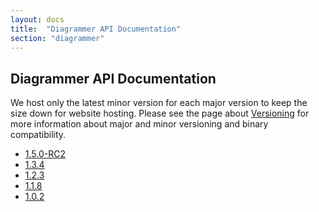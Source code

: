 ```yaml
---
layout: docs
title:  "Diagrammer API Documentation"
section: "diagrammer"
---
```


## Diagrammer API Documentation

We host only the latest minor version for each major version to keep the size down for website hosting.
Please see the page about [Versioning](../../chisel3/docs/appendix/versioning.html) for more information about major and minor versioning and binary compatibility.

* [1.5.0-RC2](1.5.0-RC2/)
* [1.3.4](1.3.4/)
* [1.2.3](1.2.3/)
* [1.1.8](1.1.8/)
* [1.0.2](1.0.2/)

